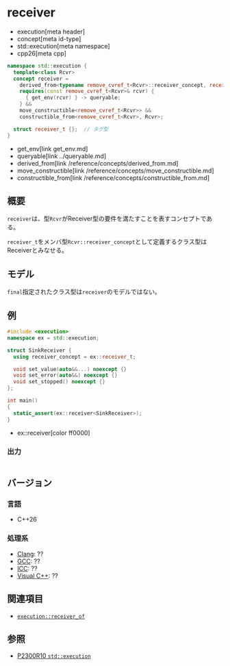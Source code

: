 # receiver
* execution[meta header]
* concept[meta id-type]
* std::execution[meta namespace]
* cpp26[meta cpp]

```cpp
namespace std::execution {
  template<class Rcvr>
  concept receiver =
    derived_from<typename remove_cvref_t<Rcvr>::receiver_concept, receiver_t> &&
    requires(const remove_cvref_t<Rcvr>& rcvr) {
      { get_env(rcvr) } -> queryable;
    } &&
    move_constructible<remove_cvref_t<Rcvr>> &&
    constructible_from<remove_cvref_t<Rcvr>, Rcvr>;

  struct receiver_t {};  // タグ型
}
```
* get_env[link get_env.md]
* queryable[link ../queryable.md]
* derived_from[link /reference/concepts/derived_from.md]
* move_constructible[link /reference/concepts/move_constructible.md]
* constructible_from[link /reference/concepts/constructible_from.md]

## 概要
`receiver`は、型`Rcvr`がReceiver型の要件を満たすことを表すコンセプトである。

`receiver_t`をメンバ型`Rcvr::receiver_concept`として定義するクラス型はReceiverとみなせる。


## モデル
`final`指定されたクラス型は`receiver`のモデルではない。


## 例
```cpp example
#include <execution>
namespace ex = std::execution;

struct SinkReceiver {
  using receiver_concept = ex::receiver_t;

  void set_value(auto&&...) noexcept {}
  void set_error(auto&&) noexcept {}
  void set_stopped() noexcept {}
};

int main()
{
  static_assert(ex::receiver<SinkReceiver>);
}
```
* ex::receiver[color ff0000]

### 出力
```
```


## バージョン
### 言語
- C++26

### 処理系
- [Clang](/implementation.md#clang): ??
- [GCC](/implementation.md#gcc): ??
- [ICC](/implementation.md#icc): ??
- [Visual C++](/implementation.md#visual_cpp): ??


## 関連項目
- [`execution::receiver_of`](receiver_of.md)


## 参照
- [P2300R10 `std::execution`](https://www.open-std.org/jtc1/sc22/wg21/docs/papers/2024/p2300r10.html)
